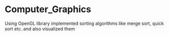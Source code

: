 # Computer_Graphics
Using OpenGL library implemented sorting algorithms like merge sort, quick sort etc. and also visualized them
